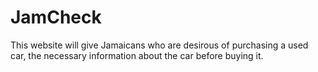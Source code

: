 # JamCheck
This website will give Jamaicans who are desirous of purchasing a used car, the necessary information about the car before buying it.
